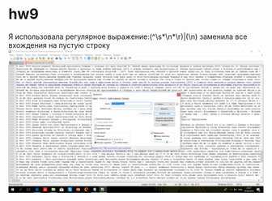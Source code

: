  # hw9
Я использовала регулярное выражение:(^\s*\n*\r)|(\n) заменила все вхождения на пустую строку
![Image alt](https://github.com/nastyasavanovich/hw9/blob/master/Снимок%20экрана%20(18).png)
